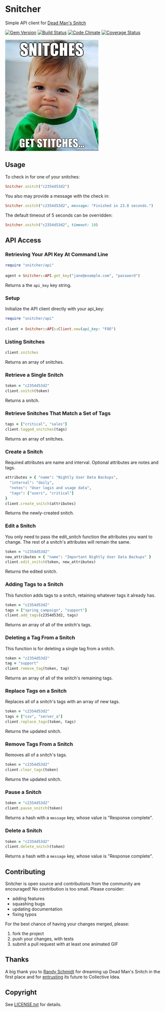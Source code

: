 # Snitcher

Simple API client for [Dead Man's Snitch](https://deadmanssnitch.com)

[![Gem Version](https://badge.fury.io/rb/snitcher.png)](http://badge.fury.io/rb/snitcher)
[![Build Status](https://travis-ci.org/deadmanssnitch/snitcher.png?branch=master)](https://travis-ci.org/deadmanssnitch/snitcher)
[![Code Climate](https://codeclimate.com/github/deadmanssnitch/snitcher.png)](https://codeclimate.com/github/deadmanssnitch/snitcher)
[![Coverage Status](https://coveralls.io/repos/deadmanssnitch/snitcher/badge.png)](https://coveralls.io/r/deadmanssnitch/snitcher)

![Snitches get Stitches](doc/get_them_stitches.jpg)

## Usage

To check in for one of your snitches:

```ruby
Snitcher.snitch("c2354d53d2")
```

You also may provide a message with the check in:

```ruby
Snitcher.snitch("c2354d53d2", message: "Finished in 23.8 seconds.")
```

The default timeout of 5 seconds can be overridden:

```ruby
Snitcher.snitch("c2354d53d2", timeout: 10)
```

## API Access

### Retrieving Your API Key At Command Line

```ruby
require "snitcher/api"

agent = Snitcher::API.get_key("jane@example.com", "password")
```

Returns a the `api_key` key string.

### Setup

Initialize the API client directly with your api_key:

```ruby
require "snitcher/api"

client = Snitcher::API::Client.new(api_key: "FOO")
```

### Listing Snitches

```ruby
client.snitches
```

Returns an array of snitches.

### Retrieve a Single Snitch

```ruby
token = "c2354d53d2"
client.snitch(token)
```

Returns a snitch.

### Retrieve Snitches That Match a Set of Tags

```ruby
tags = ["critical", "sales"]
client.tagged_snitches(tags)
```

Returns an array of snitches.

### Create a Snitch

Required attributes are name and interval. Optional attributes are notes and tags.

```ruby
attributes = { "name": "Nightly User Data Backups",
  "interval": "daily",
  "notes": "User login and usage data",
  "tags": ["users", "critical"]
}
client.create_snitch(attributes)
```

Returns the newly-created snitch.

### Edit a Snitch

You only need to pass the edit_snitch function the attributes you want to change. The rest of a snitch's attributes will remain the same.

```ruby
token = "c2354d53d2"
new_attributes = { "name": "Important Nightly User Data Backups" }
client.edit_snitch(token, new_attributes)
```

Returns the edited snitch.

### Adding Tags to a Snitch

This function adds tags to a snitch, retaining whatever tags it already has.

```ruby
token = "c2354d53d2"
tags = ["spring_campaign", "support"]
client.add_tags(c2354d53d2, tags)
```

Returns an array of all of the snitch's tags.

### Deleting a Tag From a Snitch

This function is for deleting a single tag from a snitch.

```ruby
token = "c2354d53d2"
tag = "support"
client.remove_tag(token, tag)
```

Returns an array of all of the snitch's remaining tags.

### Replace Tags on a Snitch

Replaces all of a snitch's tags with an array of new tags.

```ruby
token = "c2354d53d2"
tags = ["csv", "server_a"]
client.replace_tags(token, tags)
```

Returns the updated snitch.

### Remove Tags From a Snitch

Removes all of a snitch's tags.

```ruby
token = "c2354d53d2"
client.clear_tags(token)
```

Returns the updated snitch.

### Pause a Snitch

```ruby
token = "c2354d53d2"
client.pause_snitch(token)
```

Returns a hash with a `message` key, whose value is "Response complete".

### Delete a Snitch

```ruby
token = "c2354d53d2"
client.delete_snitch(token)
```

Returns a hash with a `message` key, whose value is "Response complete".

## Contributing

Snitcher is open source and contributions from the community are encouraged! No
contribution is too small. Please consider:

* adding features
* squashing bugs
* updating documentation
* fixing typos

For the best chance of having your changes merged, please:

1. fork the project
2. push your changes, with tests
3. submit a pull request with at least one animated GIF

## Thanks

A big thank you to [Randy Schmidt](https://github.com/r38y) for dreaming up
Dead Man's Snitch in the first place and for
[entrusting](http://r38y.com/dead-mans-snitch-sold) its future to Collective
Idea.

## Copyright

See [LICENSE.txt](LICENSE.txt) for details.
